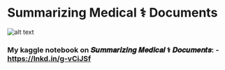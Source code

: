 # Summarizing Medical ⚕️ Documents

![alt text](https://i.imgur.com/FnJlQS4.jpeg)

### My kaggle notebook on 𝑺𝒖𝒎𝒎𝒂𝒓𝒊𝒛𝒊𝒏𝒈 𝑴𝒆𝒅𝒊𝒄𝒂𝒍 ⚕️ 𝑫𝒐𝒄𝒖𝒎𝒆𝒏𝒕𝒔: - https://lnkd.in/g-vCiJSf
